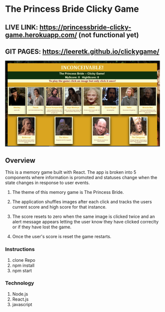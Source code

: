 # The Princess Bride Clicky Game

## LIVE LINK: https://princessbride-clicky-game.herokuapp.com/ (not functional yet)

## GIT PAGES: https://leeretk.github.io/clickygame/

![](https://github.com/leeretk/clickygame/blob/master/public/homepage.PNG)

## Overview

This is a memory game built with React. The app is broken into 5 components where information is promoted and statuses change when the state changes in response to user events.

1. The theme of this memory game is The Princess Bride.  

3. The application shuffles images after each click and tracks the users current score and high score for that instance. 

4. The score resets to zero when the same image is clicked twice and an alert message appears letting the user know they have clicked correclty or if they have lost the game. 

6. Once the user's score is reset the game restarts. 

### Instructions
1. clone Repo
2. npm install
3. npm start

### Technology
1. Node.js
2. React.js
3. javascript
